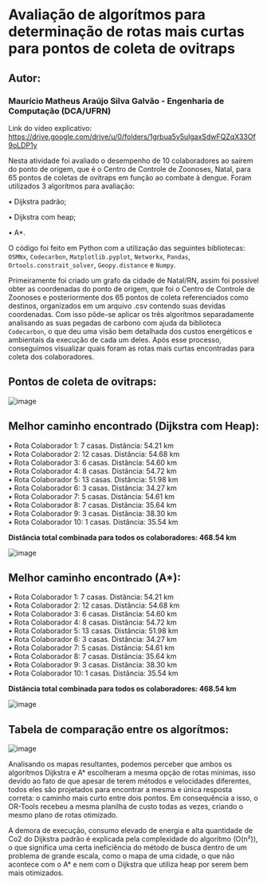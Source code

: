 # Avaliação de algorítmos para determinação de rotas mais curtas para pontos de coleta de ovitraps

## Autor:  
### Maurício Matheus Araújo Silva Galvão - Engenharia de Computação (DCA/UFRN)   

Link do vídeo explicativo: https://drive.google.com/drive/u/0/folders/1grbua5v5ulgaxSdwFQZqX33Of9oLDP1y


Nesta atividade foi avaliado o desempenho de 10 colaboradores ao saírem do ponto de origem, que é o Centro de Controle de Zoonoses, Natal, para 65 pontos de coletas de ovitraps em função ao combate à dengue. Foram utilizados 3 algorítmos para avaliação:  

• Dijkstra padrão;  

• Dijkstra com heap; 

• A*.  

O código foi feito em Python com a utilização das seguintes bibliotecas: `OSMNx`, `Codecarbon`, `Matplotlib.pyplot`, `Networkx`, `Pandas`, `Ortools.constrait_solver`, `Geopy.distance` e `Numpy`.   

Primeiramente foi criado um grafo da cidade de Natal/RN, assim foi possível obter as coordenadas do ponto de origem, que foi o Centro de Controle de Zoonoses e posteriormente dos 65 pontos de coleta referenciados como destinos, organizados em um arquivo .csv contendo suas devidas coordenadas. Com isso pôde-se aplicar os três algorítmos separadamente analisando as suas pegadas de carbono com ajuda da biblioteca `Codecarbon`, o que deu uma visão bem detalhada dos custos energéticos e ambientais da execução de cada um deles. Após esse processo, conseguimos visualizar quais foram as rotas mais curtas encontradas para coleta dos colaboradores.

## Pontos de coleta de ovitraps:    

![image](https://github.com/user-attachments/assets/bdb334e5-5881-41df-bddd-da5d8beff6a6)   


## Melhor caminho encontrado (Dijkstra com Heap):     

• Rota Colaborador 1: 7 casas. Distância: 54.21 km  
• Rota Colaborador 2: 12 casas. Distância: 54.68 km  
• Rota Colaborador 3: 6 casas. Distância: 54.60 km  
• Rota Colaborador 4: 8 casas. Distância: 54.72 km  
• Rota Colaborador 5: 13 casas. Distância: 51.98 km  
• Rota Colaborador 6: 3 casas. Distância: 34.27 km  
• Rota Colaborador 7: 5 casas. Distância: 54.61 km  
• Rota Colaborador 8: 7 casas. Distância: 35.64 km  
• Rota Colaborador 9: 3 casas. Distância: 38.30 km  
• Rota Colaborador 10: 1 casas. Distância: 35.54 km  

**Distância total combinada para todos os colaboradores: 468.54 km**

![image](https://github.com/user-attachments/assets/4ae0f976-4f56-46fe-a176-b5c381070b68)


## Melhor caminho encontrado (A*):     

• Rota Colaborador 1: 7 casas. Distância: 54.21 km  
• Rota Colaborador 2: 12 casas. Distância: 54.68 km  
• Rota Colaborador 3: 6 casas. Distância: 54.60 km  
• Rota Colaborador 4: 8 casas. Distância: 54.72 km  
• Rota Colaborador 5: 13 casas. Distância: 51.98 km  
• Rota Colaborador 6: 3 casas. Distância: 34.27 km  
• Rota Colaborador 7: 5 casas. Distância: 54.61 km  
• Rota Colaborador 8: 7 casas. Distância: 35.64 km  
• Rota Colaborador 9: 3 casas. Distância: 38.30 km  
• Rota Colaborador 10: 1 casas. Distância: 35.54 km  

**Distância total combinada para todos os colaboradores: 468.54 km**

![image](https://github.com/user-attachments/assets/8b68e41a-ad21-462b-870a-634d9408b539)  

## Tabela de comparação entre os algorítmos:  

![image](https://github.com/user-attachments/assets/898a21b2-5a47-4883-81ce-84f55907fdc4)  

Analisando os mapas resultantes, podemos perceber que ambos os algorítmos Dijkstra e A* escolheram a mesma opção de rotas mínimas, isso devido ao fato de que apesar de terem métodos e velocidades diferentes, todos eles são projetados para encontrar a mesma e única resposta correta: o caminho mais curto entre dois pontos. Em consequência a isso, o OR-Tools recebeu a mesma planilha de custo todas as vezes, criando o mesmo plano de rotas otimizado.  

A demora de execução, consumo elevado de energia e alta quantidade de Co2 do Dijkstra padrão é explicada pela complexidade do algorítmo (O(n²)), o que significa uma certa ineficiência do método de busca dentro de um problema de grande escala, como o mapa de uma cidade, o que não acontece com o A* e nem com o Dijkstra que utiliza heap por serem bem mais otimizados.  





